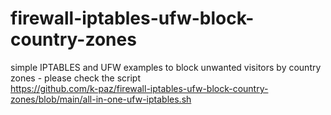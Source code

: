 # firewall-iptables-ufw-block-country-zones
simple IPTABLES and UFW examples to block unwanted visitors by country zones - please check the script<br> 
https://github.com/k-paz/firewall-iptables-ufw-block-country-zones/blob/main/all-in-one-ufw-iptables.sh 
